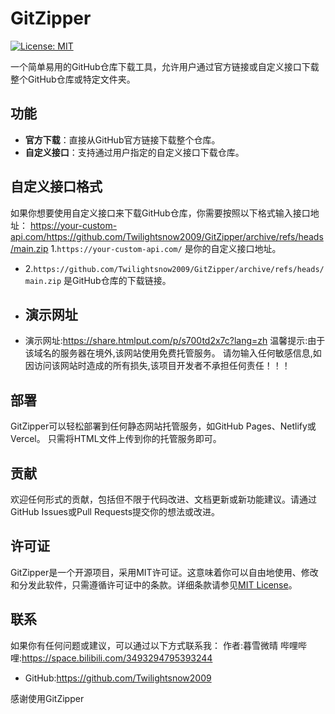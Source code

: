 # GitZipper

[![License: MIT](https://img.shields.io/badge/License-MIT-yellow.svg)](https://opensource.org/licenses/MIT)

一个简单易用的GitHub仓库下载工具，允许用户通过官方链接或自定义接口下载整个GitHub仓库或特定文件夹。

## 功能

- **官方下载**：直接从GitHub官方链接下载整个仓库。
- **自定义接口**：支持通过用户指定的自定义接口下载仓库。

## 自定义接口格式

如果你想要使用自定义接口来下载GitHub仓库，你需要按照以下格式输入接口地址：
https://your-custom-api.com/https://github.com/Twilightsnow2009/GitZipper/archive/refs/heads/main.zip
1.`https://your-custom-api.com/` 是你的自定义接口地址。
- 2.`https://github.com/Twilightsnow2009/GitZipper/archive/refs/heads/main.zip` 是GitHub仓库的下载链接。
- ## 演示网址
- 演示网址:https://share.htmlput.com/p/s700td2x7c?lang=zh 温馨提示:由于该域名的服务器在境外,该网站使用免费托管服务。 请勿输入任何敏感信息,如因访问该网站时造成的所有损失,该项目开发者不承担任何责任！！！

## 部署

GitZipper可以轻松部署到任何静态网站托管服务，如GitHub Pages、Netlify或Vercel。
只需将HTML文件上传到你的托管服务即可。

## 贡献

欢迎任何形式的贡献，包括但不限于代码改进、文档更新或新功能建议。请通过GitHub Issues或Pull Requests提交你的想法或改进。

## 许可证

GitZipper是一个开源项目，采用MIT许可证。这意味着你可以自由地使用、修改和分发此软件，只需遵循许可证中的条款。详细条款请参见[MIT License](https://opensource.org/licenses/MIT)。

## 联系

如果你有任何问题或建议，可以通过以下方式联系我：
作者:暮雪微晴
哔哩哔哩:https://space.bilibili.com/3493294795393244

- GitHub:https://github.com/Twilightsnow2009

感谢使用GitZipper
